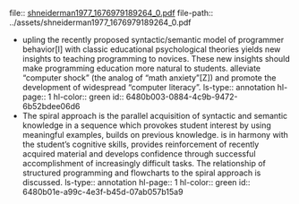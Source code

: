 file:: [shneiderman1977_1676979189264_0.pdf](../assets/shneiderman1977_1676979189264_0.pdf)
file-path:: ../assets/shneiderman1977_1676979189264_0.pdf

- upling the recently proposed syntactic/semantic model of programmer behavior[I] with classic educational psychological theories yields new insights to teaching programming to novices. These new insights should make programming education more natural to students. alleviate “computer shock” (the analog of “math anxiety”[Z]) and promote the development of widespread “computer literacy”.
  ls-type:: annotation
  hl-page:: 1
  hl-color:: green
  id:: 6480b003-0884-4c9b-9472-6b52bdee06d6
- The spiral approach is the parallel acquisition of syntactic and semantic knowledge in a sequence which provokes student interest by using meaningful examples, builds on previous knowledge. is in harmony with the student’s cognitive skills, provides reinforcement of recently acquired material and develops confidence through successful accomplishment of increasingly difficult tasks. The relationship of structured programming and flowcharts to the spiral approach is discussed.
  ls-type:: annotation
  hl-page:: 1
  hl-color:: green
  id:: 6480b01e-a99c-4e3f-b45d-07ab057b15a9